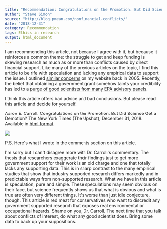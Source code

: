 ```yaml
---
title: "Recommendation: Congratulations on the Promotion. But Did Science Get a Demotion?"
author: "Steve Simon"
source: "http://blog.pmean.com/nonfinancial-conflicts/"
date: "2018-12-31"
category: Recommendation
tags: Ethics in research
output: html_document
---
```


I am recommending this article, not because I agree with it, but because
it reinforces a common theme: the struggle to get and keep funding is
skewing research as much as or more than conflicts caused by direct
financial support. Like many of the previous articles on the topic, I
find this article to be rife with speculation and lacking any empirical
data to support the issue. I outlined [similar
concerns](http://www.pmean.com/05/ConflictInterestA.html) on my website
back in 2005. Recently, the belief that obtaining a government grant
somehow taints your credibility has led to a [purge of good scientists
from many EPA advisory
panels](https://www.sciencemag.org/news/2017/10/trump-s-epa-has-blocked-agency-grantees-serving-science-advisory-panels-here-what-it).

I think this article offers bad advice and bad conclusions. But please
read this article and decide for yourself.

<!---More--->

Aaron E. Carroll. Congratulations on the Promotion. But Did Science Get
a Demotion? The New York Times (The Upshot), December 31, 2018.
Available in [html
format](https://www.nytimes.com/2018/12/31/upshot/congratulations-on-the-promotion-but-did-science-get-a-demotion.html).

![](../../../web/images/18/nonfinancial-conflicts01.png)



P.S. Here's what I wrote in the comments section on this article.

I'm sorry but I can't disagree more with Dr. Carroll's commentary. The
thesis that researchers exaggerate their findings just to get more
government support for their work is an old charge and one that totally
lacks any supporting data. This is in sharp contrast to the many
empirical studies that show that industry supported research differs
markedly and in predictable ways from non-supported research. What we
have in this article is speculation, pure and simple. These speculations
may seem obvious on their face, but science frequently shows us that
what is obvious and what is true are often very different things. It's
worse than just idle conjecture, though. This article is red meat for
conservatives who want to discredit any government supported research
that exposes real environmental or occupational hazards. Shame on you,
Dr. Carroll. The next time that you talk about conflicts of interest, do
what any good scientist does. Bring some data to back up your
suppositions.


